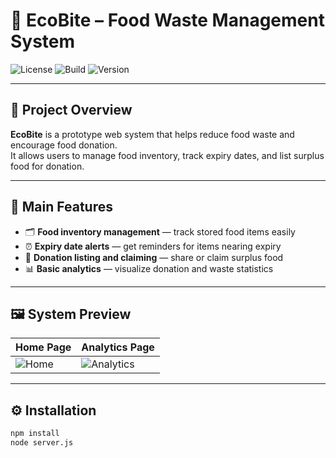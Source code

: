 # 🍃 EcoBite – Food Waste Management System

![License](https://img.shields.io/badge/license-MIT-green)
![Build](https://img.shields.io/badge/build-passing-brightgreen)
![Version](https://img.shields.io/badge/version-1.0-blue)

---

## 🧾 Project Overview
**EcoBite** is a prototype web system that helps reduce food waste and encourage food donation.  
It allows users to manage food inventory, track expiry dates, and list surplus food for donation.

---

## 🚀 Main Features
- 🗂️ **Food inventory management** — track stored food items easily  
- ⏰ **Expiry date alerts** — get reminders for items nearing expiry  
- 🤝 **Donation listing and claiming** — share or claim surplus food  
- 📊 **Basic analytics** — visualize donation and waste statistics  

---

## 🖼️ System Preview

| Home Page | Analytics Page |
|------------|----------------|
| ![Home](https://github.com/B1nHYu/EcoBite/blob/main/public/images/index_hero.jpg?raw=true) | ![Analytics](https://github.com/B1nHYu/EcoBite/blob/main/public/images/analytics_hero.jpg?raw=true) |

---

## ⚙️ Installation
```bash
npm install
node server.js
